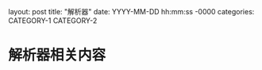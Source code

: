 layout: post
title: "解析器"
date: YYYY-MM-DD hh:mm:ss -0000
categories: CATEGORY-1 CATEGORY-2

# 解析器相关内容